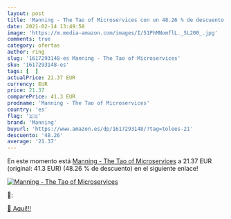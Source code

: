 ```yaml
---
layout: post
title: 'Manning - The Tao of Microservices con un 48.26 % de descuento'
date: 2021-02-14 13:49:58
image: 'https://m.media-amazon.com/images/I/51PhMNomflL._SL200_.jpg'
comments: true
category: ofertas
author: ring
slug: '1617293148-es Manning - The Tao of Microservices'
sku: '1617293148-es'
tags: [  ]
actualPrice: 21.37 EUR
currency: EUR
price: 21.37
comparePrice: 41.3 EUR
prodname: 'Manning - The Tao of Microservices'
country: 'es'
flag: '🇪🇸'
brand: 'Manning'
buyurl: 'https://www.amazon.es/dp/1617293148/?tag=tolees-21'
descuento: '48.26'
average: '21.37'
---
```


En este momento está [Manning - The Tao of Microservices](https://www.amazon.es/dp/1617293148/?tag=tolees-21) a 21.37 EUR (original: 41.3 EUR) (48.26 %  de descuento) en el siguiente enlace!

[![Manning - The Tao of Microservices](https://m.media-amazon.com/images/I/51PhMNomflL._SL200_.jpg)](https://www.amazon.es/dp/1617293148/?tag=tolees-21)

🔎:


[🛒 Aquí!!!](https://www.amazon.es/dp/1617293148/?tag=tolees-21)
